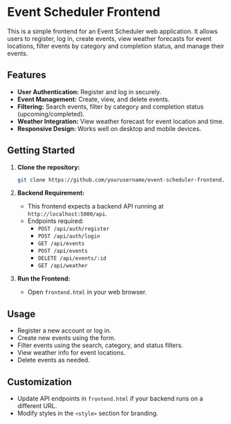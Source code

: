# Event Scheduler Frontend

This is a simple frontend for an Event Scheduler web application. It allows users to register, log in, create events, view weather forecasts for event locations, filter events by category and completion status, and manage their events.

## Features

- **User Authentication:** Register and log in securely.
- **Event Management:** Create, view, and delete events.
- **Filtering:** Search events, filter by category and completion status (upcoming/completed).
- **Weather Integration:** View weather forecast for event location and time.
- **Responsive Design:** Works well on desktop and mobile devices.

## Getting Started

1. **Clone the repository:**
   ```sh
   git clone https://github.com/yourusername/event-scheduler-frontend.git
   ```

2. **Backend Requirement:**
   - This frontend expects a backend API running at `http://localhost:5000/api`.
   - Endpoints required:
     - `POST /api/auth/register`
     - `POST /api/auth/login`
     - `GET /api/events`
     - `POST /api/events`
     - `DELETE /api/events/:id`
     - `GET /api/weather`

3. **Run the Frontend:**
   - Open `frontend.html` in your web browser.

## Usage

- Register a new account or log in.
- Create new events using the form.
- Filter events using the search, category, and status filters.
- View weather info for event locations.
- Delete events as needed.

## Customization

- Update API endpoints in `frontend.html` if your backend runs on a different URL.
- Modify styles in the `<style>` section for branding.
